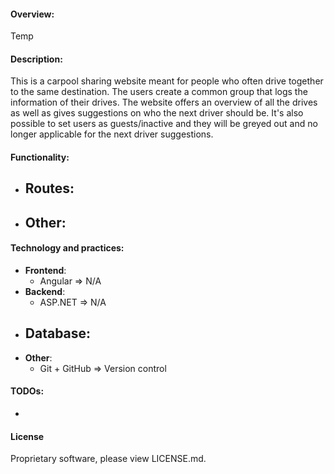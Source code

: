 #### Overview:
  Temp

#### Description:
  This is a carpool sharing website meant for people who often drive together to the same destination. The users create a common group that logs the information of their drives. The website offers an overview of all the drives as well as gives suggestions on who the next driver should be. It's also possible to set users as guests/inactive and they will be greyed out and no longer applicable for the next driver suggestions.

#### Functionality:
  - **Routes**:
    - 
  - **Other**:
    - 

 
#### Technology and practices:
  - **Frontend**:
    - Angular => N/A
  - **Backend**:
    - ASP.NET => N/A
  - **Database**:
    - 
  - **Other**:
    - Git + GitHub => Version control

#### TODOs:
  - 
  
#### License
Proprietary software, please view LICENSE.md.
